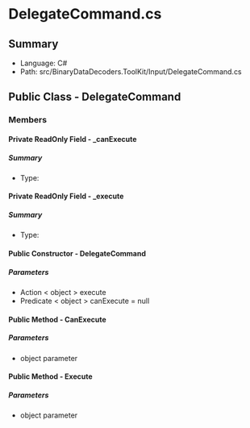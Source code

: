 ﻿# DelegateCommand.cs

## Summary

* Language: C#
* Path: src/BinaryDataDecoders.ToolKit/Input/DelegateCommand.cs

## Public Class - DelegateCommand

### Members

#### Private ReadOnly Field - _canExecute

##### Summary

 * Type: 

#### Private ReadOnly Field - _execute

##### Summary

 * Type: 

#### Public Constructor - DelegateCommand

#####  Parameters

 - Action < object > execute 
 - Predicate < object > canExecute = null 

#### Public Method - CanExecute

#####  Parameters

 - object parameter 

#### Public Method - Execute

#####  Parameters

 - object parameter 

